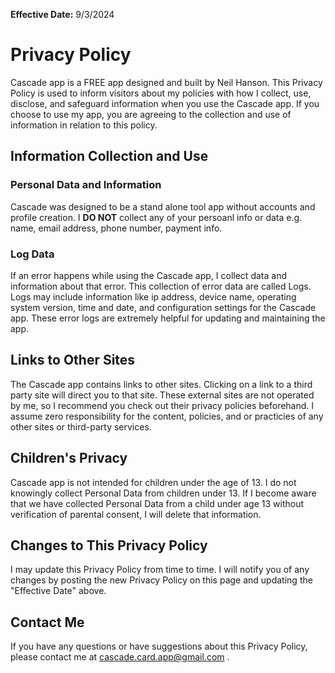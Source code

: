 **Effective Date:** 9/3/2024 <br>
# **Privacy Policy**
Cascade app is a FREE app designed and built by Neil Hanson. This Privacy Policy is used to inform visitors about my policies with how I collect, use, disclose, and safeguard information when you use the Cascade app. If you choose to use my app, you are agreeing to the collection and use of information in relation to this policy.

## **Information Collection and Use**
### Personal Data and Information
Cascade was designed to be a stand alone tool app without accounts and profile creation. I **DO NOT** collect any of your persoanl info or data e.g. name, email address, phone number, payment info.

### Log Data
If an error happens while using the Cascade app, I collect data and information about that error. This collection of error data are called Logs. Logs may include information like ip address, device name, operating system version, time and date, and configuration settings for the Cascade app. These error logs are extremely helpful for updating and maintaining the app.

## **Links to Other Sites**
The Cascade app contains links to other sites. Clicking on a link to a third party site will direct you to that site. These external sites are not operated by me, so I recommend you check out their privacy policies beforehand. I assume zero responsibility for the content, policies, and or practicies of any other sites or third-party services.

## **Children's Privacy**
Cascade app is not intended for children under the age of 13. I do not knowingly collect Personal Data from children under 13. If I become aware that we have collected Personal Data from a child under age 13 without verification of parental consent, I will delete that information.

## **Changes to This Privacy Policy**
I may update this Privacy Policy from time to time. I will notify you of any changes by posting the new Privacy Policy on this page and updating the "Effective Date" above.

## **Contact Me**
If you have any questions or have suggestions about this Privacy Policy, please contact me at cascade.card.app@gmail.com .
